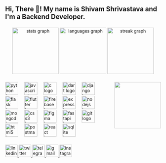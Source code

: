 <h2 align="left">Hi, There 👋! My name is Shivam Shrivastava and I'm a Backend Developer.</h2>

###

<div align="center">
  <img src="https://github-readme-stats.vercel.app/api?username=0210shivam&hide_title=false&hide_rank=true&show_icons=true&include_all_commits=true&count_private=true&disable_animations=false&theme=dracula&locale=en&hide_border=true&custom_title=GitHub%20Stats" height="150" alt="stats graph"  />
  <img src="https://github-readme-stats.vercel.app/api/top-langs?username=0210shivam&locale=en&hide_title=false&layout=compact&card_width=320&langs_count=5&theme=dracula&hide_border=true" height="150" alt="languages graph"  />
  <img src="https://streak-stats.demolab.com?user=0210shivam&locale=en&mode=daily&theme=dracula&hide_border=true&border_radius=5" height="150" alt="streak graph"  />
</div>

###

<img align="right" height="150" src="https://github.com/0210shivam/testing/blob/main/Mappr_Front_End_Developer_md.gif"  />

###

<div align="left">
  <img src="https://skillicons.dev/icons?i=py" height="42" alt="python logo"  />
  <img width="12" />
  <img src="https://skillicons.dev/icons?i=js" height="42" alt="javascript logo"  />
  <img width="12" />
  <img src="https://skillicons.dev/icons?i=c" height="42" alt="c logo"  />
  <img width="12" />
  <img src="https://skillicons.dev/icons?i=dart" height="42" alt="dart logo"  />
  <img width="12" />
  <img src="https://skillicons.dev/icons?i=django" height="42" alt="django logo"  />
  <img width="12" />
  <img src="https://skillicons.dev/icons?i=flask" height="42" alt="flask logo"  />
  <img width="12" />
  <img src="https://skillicons.dev/icons?i=flutter" height="42" alt="flutter logo"  />
  <img width="12" />
  <img src="https://skillicons.dev/icons?i=firebase" height="42" alt="firebase logo"  />
  <img width="12" />
  <img src="https://skillicons.dev/icons?i=express" height="42" alt="express logo"  />
  <img width="12" />
  <img src="https://skillicons.dev/icons?i=nodejs" height="42" alt="nodejs logo"  />
  <img width="12" />
  <img src="https://skillicons.dev/icons?i=mongodb" height="42" alt="mongodb logo"  />
  <img width="12" />
  <img src="https://skillicons.dev/icons?i=css" height="42" alt="css3 logo"  />
  <img width="12" />
  <img src="https://skillicons.dev/icons?i=figma" height="42" alt="figma logo"  />
  <img width="12" />
  <img src="https://skillicons.dev/icons?i=fastapi" height="42" alt="fastapi logo"  />
  <img width="12" />
  <img src="https://skillicons.dev/icons?i=git" height="42" alt="git logo"  />
  <img width="12" />
  <img src="https://skillicons.dev/icons?i=html" height="42" alt="html5 logo"  />
  <img width="12" />
  <img src="https://skillicons.dev/icons?i=postman" height="42" alt="postman logo"  />
  <img width="12" />
  <img src="https://skillicons.dev/icons?i=react" height="42" alt="react logo"  />
  <img width="12" />
  <img src="https://skillicons.dev/icons?i=sqlite" height="42" alt="sqlite logo"  />
</div>

###

<div align="left">
  <a href="https://www.linkedin.com/in/shivam-s-3a95b3221/" target="_blank">
    <img src="https://img.shields.io/static/v1?message=LinkedIn&logo=linkedin&label=&color=0077B5&logoColor=white&labelColor=&style=for-the-badge" height="40" alt="linkedin logo"  />
  </a>
  <a href="https://twitter.com/__Shiv7024__" target="_blank">
    <img src="https://img.shields.io/static/v1?message=Twitter&logo=twitter&label=&color=1DA1F2&logoColor=white&labelColor=&style=for-the-badge" height="40" alt="twitter logo"  />
  </a>
  <a href="t.me/dev_0204" target="_blank">
    <img src="https://img.shields.io/static/v1?message=Telegram&logo=telegram&label=&color=2CA5E0&logoColor=white&labelColor=&style=for-the-badge" height="40" alt="telegram logo"  />
  </a>
  <a href="shivam.shrivastava1006@gmail.com" target="_blank">
    <img src="https://img.shields.io/static/v1?message=Gmail&logo=gmail&label=&color=D14836&logoColor=white&labelColor=&style=for-the-badge" height="40" alt="gmail logo"  />
  </a>
  <a href="https://www.instagram.com/a_shiv06/" target="_blank">
    <img src="https://img.shields.io/static/v1?message=Instagram&logo=instagram&label=&color=E4405F&logoColor=white&labelColor=&style=for-the-badge" height="40" alt="instagram logo"  />
  </a>
</div>

###

<br clear="both">

###
